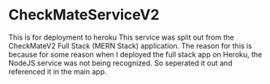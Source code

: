 # CheckMateServiceV2
This is for deployment to heroku
This service was split out from the CheckMateV2 Full Stack (MERN Stack) application. The reason for this is because for some reason when I deployed the 
full stack app on Heroku, the NodeJS service was not being recognized. So seperated it out and referenced it in the main app.
